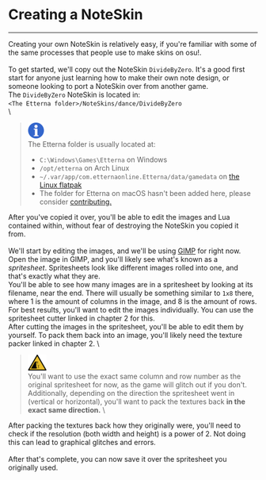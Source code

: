 # Creating a NoteSkin
---

Creating your own NoteSkin is relatively easy, if you're familiar with some of the same
	processes that people use to make skins on osu!. \
\
To get started, we'll copy out the NoteSkin `DivideByZero`.
	It's a good first start for anyone just learning how to make their own
	note design, or someone looking to port a NoteSkin over from another
	game. \
The `DivideByZero` NoteSkin is located in: \
`<The Etterna folder>/NoteSkins/dance/DivideByZero` \
\
> ![](info.png) \
> The Etterna folder is usually located at:
> - `C:\Windows\Games\Etterna` on Windows
> - `/opt/etterna` on Arch Linux
> - `~/.var/app/com.etternaonline.Etterna/data/gamedata` on [the Linux flatpak](https://github.com/kurulen/com.etternaonline.Etterna)
> - The folder for Etterna on macOS hasn't been added here, please consider
	[contributing.](https://github.com/kurulen/eac/pulls)

After you've copied it over, you'll be able to edit the images and Lua contained
	within, without fear of destroying the NoteSkin you copied it from. \
\
We'll start by editing the images, and we'll be using [GIMP](https://gimp.org) for right now. \
Open the image in GIMP, and you'll likely see what's known as a *spritesheet*.
	Spritesheets look like different images rolled into one, and that's
	exactly what they are. \
You'll be able to see how many images are in a spritesheet by looking at its
	filename, near the end. There will usually be something similar to `1x8`
	there, where 1 is the amount of columns in the image, and 8 is the
	amount of rows. \
For best results, you'll want to edit the images individually. You can use the
	spritesheet cutter linked in chapter 2 for this. \
After cutting the images in the spritesheet, you'll be able to edit them by
	yourself. To pack them back into an image, you'll likely need the
	texture packer linked in chapter 2. \
> ![](unstable_cliff.png) \
> You'll want to use the exact same column and row number
	as the original spritesheet for now, as the game will glitch out
	if you don't. \
> Additionally, depending on the direction the spritesheet went in
        (vertical or horizontal), you'll want to pack the textures back
        **in the exact same direction.** \

After packing the textures back how they originally were, you'll need to
	check if the resolution (both width and height) is a power of 2.
	Not doing this can lead to graphical glitches and errors. \
\
After that's complete, you can now save it over the spritesheet you originally
	used.
